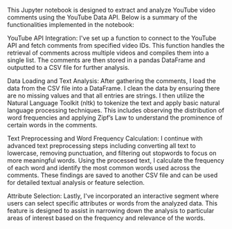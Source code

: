 This Jupyter notebook is designed to extract and analyze YouTube video comments using the YouTube Data API. Below is a summary of the functionalities implemented in the notebook:

YouTube API Integration: I've set up a function to connect to the YouTube API and fetch comments from specified video IDs. This function handles the retrieval of comments across multiple videos and compiles them into a single list. The comments are then stored in a pandas DataFrame and outputted to a CSV file for further analysis.

Data Loading and Text Analysis: After gathering the comments, I load the data from the CSV file into a DataFrame. I clean the data by ensuring there are no missing values and that all entries are strings. I then utilize the Natural Language Toolkit (nltk) to tokenize the text and apply basic natural language processing techniques. This includes observing the distribution of word frequencies and applying Zipf’s Law to understand the prominence of certain words in the comments.

Text Preprocessing and Word Frequency Calculation: I continue with advanced text preprocessing steps including converting all text to lowercase, removing punctuation, and filtering out stopwords to focus on more meaningful words. Using the processed text, I calculate the frequency of each word and identify the most common words used across the comments. These findings are saved to another CSV file and can be used for detailed textual analysis or feature selection.

Attribute Selection: Lastly, I've incorporated an interactive segment where users can select specific attributes or words from the analyzed data. This feature is designed to assist in narrowing down the analysis to particular areas of interest based on the frequency and relevance of the words.
